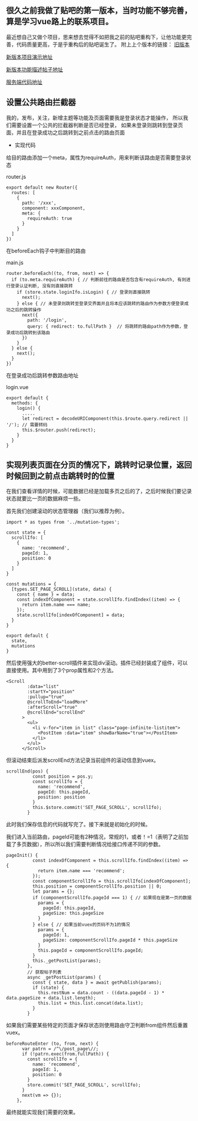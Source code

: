 ## 很久之前我做了贴吧的第一版本，当时功能不够完善，算是学习vue路上的联系项目。
最近想自己又做个项目，思来想去觉得不如把我之前的贴吧重构下，让他功能更完善，代码质量更高，于是乎重构后的贴吧诞生了。
附上上个版本的链接：
[旧版本](https://github.com/heikaimu/L-bar)

[新版本项目演示地址](http://heikaimu.top:5000/)

[新版本功能描述帖子地址](http://heikaimu.top:5000/#/post_page/66)

[服务端代码地址](https://github.com/heikaimu/post-server)

## 设置公共路由拦截器
我的，发布，关注，新增主题等功能及页面需要我是登录状态才能操作，
所以我们需要设置一个公共的拦截器判断是否已经登录，
如果未登录则跳转到登录页面，并且在登录成功之后跳转到之前点击的路由页面

* 实现代码

给目的路由添加一个meta，属性为requireAuth，用来判断该路由是否需要登录状态

router.js
```
export default new Router({
  routes: [
    {
      path: '/xxx',
      component: xxxComponent,
      meta: {
        requireAuth: true
      }
    }
  ]
})
```

在beforeEach钩子中判断目的路由

main.js
```
router.beforeEach((to, from, next) => {
  if (to.meta.requireAuth) { // 判断前往的路由是否包含有requireAuth, 有则进行登录认证判断, 没有则直接跳转
    if (store.state.loginIfo.isLogin) { // 登录则直接跳转
      next();
    } else { // 未登录则跳转至登录交界面并且将本应该跳转的路由作为参数方便登录成功之后的跳转操作
      next({
        path: '/login',
        query: { redirect: to.fullPath }  // 将跳转的路由path作为参数，登录成功后跳转到该路由
      })
    }
  } else {
    next();
  }
})
```

在登录成功后跳转参数路由地址

login.vue
```
export default {
  methods: {
    login() {
      .....
      let redirect = decodeURIComponent(this.$route.query.redirect || '/'); // 需要转码
      this.$router.push(redirect);
    }
  }
}
```

## 实现列表页面在分页的情况下，跳转时记录位置，返回时候回到之前点击跳转时的位置
在我们查看详情的时候，可能数据已经是加载多页之后的了，之后时候我们要记录状态就要比一页的数据麻烦一些。

首先我们创建滚动的状态管理器（我们以推荐为例）。
```
import * as types from '../mutation-types';

const state = {
  scrollIfo: [
    {
      name: 'recommend',
      pageId: 1,
      position: 0
    }
  ]
}

const mutations = {
  [types.SET_PAGE_SCROLL](state, data) {
    const { name } = data;
    const indexOfComponent = state.scrollIfo.findIndex((item) => {
      return item.name === name;
    });
    state.scrollIfo[indexOfComponent] = data;
  }
}

export default {
  state,
  mutations
}

```

然后使用强大的better-scroll插件来实现div滚动。插件已经封装成了组件，可以直接使用。其中用到了3个prop属性和2个方法。

```
<Scroll
        :data="list"
        :startY="position"
        :pullup="true"
        @scrollToEnd="loadMore"
        :afterScroll="true"
        @scrollEnd="scrollEnd"
      >
        <ul>
          <li v-for="item in list" class="page-infinite-listitem">
            <PostItem :data="item" showBarName="true"></PostItem>
          </li>
        </ul>
      </Scroll>
```

但滚动结束后派发scrollEnd方法记录当前组件的滚动信息到vuex。

```
scrollEnd(pos) {
          const position = pos.y;
          const scrollIfo = {
            name: 'recommend',
            pageId: this.pageId,
            position: position
          }
          this.$store.commit('SET_PAGE_SCROLL', scrollIfo);
        }
```

此时我们保存信息的代码就写完了。接下来就是初始化的时候。

我们进入当前路由，pageId可能有2种情况，常规的1，或者！=1（表明了之前加载了多页数据），所以所以我们需要判断情况给接口传递不同的参数。

```
pageInit() {
          const indexOfComponent = this.scrollIfo.findIndex((item) => {
            return item.name === 'recommend';
          });
          const componentScrollIfo = this.scrollIfo[indexOfComponent];
          this.position = componentScrollIfo.position || 0;
          let params = {};
          if (componentScrollIfo.pageId === 1) { // 如果现在是第一页的数据
            params = {
              pageId: this.pageId,
              pageSize: this.pageSize
            }
          } else { // 如果当前vuex的页码不为1的情况
            params = {
              pageId: 1,
              pageSize: componentScrollIfo.pageId * this.pageSize
            }
            this.pageId = componentScrollIfo.pageId;
          }
          this._getPostList(params);
        },
        // 获取帖子列表
        async _getPostList(params) {
          const { state, data } = await getPublish(params);
          if (state) {
            this.restNum = data.count - ((data.pageId - 1) * data.pageSize + data.list.length);
            this.list = this.list.concat(data.list);
          }
        }
```

如果我们需要某些特定的页面才保存状态则使用路由守卫判断from组件然后重置vuex。

```
beforeRouteEnter (to, from, next) {
      var patrn = /^\/post_page\//;
      if (!patrn.exec(from.fullPath)) {
        const scrollIfo = {
          name: 'recommend',
          pageId: 1,
          position: 0
        }
        store.commit('SET_PAGE_SCROLL', scrollIfo);
      }
      next(vm => {});
    },
```

最终就能实现我们需要的效果。

